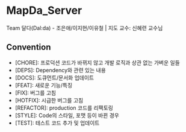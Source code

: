 # MapDa_Server
Team 달다(Dal:da) - 조은애/이지현/이유철 | 지도 교수: 신혜련 교수님

## Convention
- [CHORE]: 프로덕션 코드가 바뀌지 않고 개발 로직과 상관 없는 가벼운 일들
- [DEPS]: Dependency와 관련 있는 내용
- [DOCS]: 도큐먼트/문서화 업데이트
- [FEAT]: 새로운 기능/특징
- [FIX]: 버그를 고침
- [HOTFIX]: 시급한 버그를 고침
- [REFACTOR]: production 코드를 리팩토링
- [STYLE]: Code의 스타일, 포맷 등이 바뀐 경우
- [TEST]: 테스트 코드 추가 및 업데이트